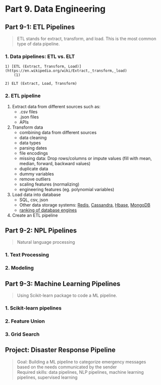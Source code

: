 # Part 9. Data Engineering

## Part 9-1: ETL Pipelines
> ETL stands for extract, transform, and load. This is the most common type of data pipeline.

 ### 1. Data pipelines: ETL vs. ELT
    1) [ETL (Extract, Transform, Load)](https://en.wikipedia.org/wiki/Extract,_transform,_load)
        (1) 

    2) ELT (Extract, Load, Transform)

 ### 2. ETL pipeline
   1. Extract data from different sources such as: 
        * .csv files
        * .json files 
        * APIs
   2. Transform data
        * combining data from different sources
        * data cleaning
        * data types
        * parsing dates
        * file encodings
        * missing data: Drop rows/columns or impute values (fill with mean, median, forward, backward values)
        * duplicate data
        * dummy variables
        * remove outliers
        * scaling features (normalizing)
        * engineering features (eg. polynomial variables)
   3. Load data into database
        * SQL, csv, json
        * Other data storage systems: [Redis](https://redis.io/), [Cassandra](http://cassandra.apache.org/), [Hbase](http://hbase.apache.org/), [MongoDB](https://www.mongodb.com/)
        * [ranking of database engines](https://db-engines.com/en/ranking)
   4. Create an ETL pipeline


## Part 9-2: NPL Pipelines
> Natural language processing 

 ### 1. Text Processing

 ### 2. Modeling


## Part 9-3: Machine Learning Pipelines
> Using Scikit-learn package to code a ML pipeline.

 ### 1. Scikit-learn pipelines

 ### 2. Feature Union

 ### 3. Grid Search


## Project: Disaster Response Pipeline
> Goal: Building a ML pipeline to categorize emergency messages based on the needs communicated by the sender <br>
> Required skills: data pipelines, NLP pipelines, machine learning pipelines, supervised learning

